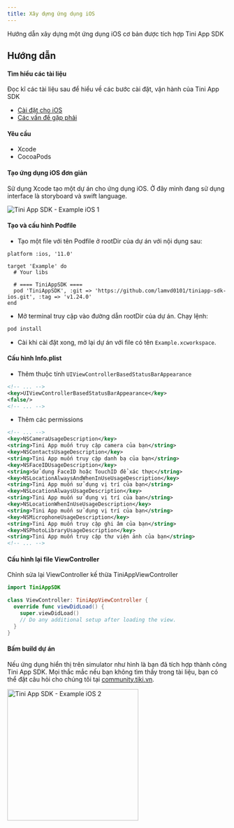 ```yaml
---
title: Xây dựng ứng dụng iOS
---
```


Hướng dẫn xây dựng một ứng dụng iOS cơ bản được tích hợp Tini App SDK

## Hướng dẫn

#### Tìm hiểu các tài liệu

Đọc kĩ các tài liệu sau để hiểu về các bước cài đặt, vận hành của Tini App SDK

- [Cài đặt cho iOS](/docs/sdk/setup-for-ios)
- [Các vấn đề gặp phải](/docs/sdk/troubleshooting)

#### Yêu cầu

- Xcode
- CocoaPods

#### Tạo ứng dụng iOS đơn giản

Sử dụng Xcode tạo một dự án cho ứng dụng iOS. Ở đây mình đang sử dụng interface là storyboard và swift language.

<img src="/img/sdk/example-ios-1.png"  alt="Tini App SDK - Example iOS 1"/>

#### Tạo và cấu hình Podfile

- Tạo một file với tên Podfile ở rootDir của dự án với nội dụng sau:

```pod
platform :ios, '11.0'

target 'Example' do
  # Your libs

  # ==== TiniAppSDK ====
  pod 'TiniAppSDK', :git => 'https://github.com/lamvd0101/tiniapp-sdk-ios.git', :tag => 'v1.24.0'
end
```

- Mở terminal truy cập vào đường dẫn rootDir của dự án. Chạy lệnh:

```bash
pod install
```

- Cài khi cài đặt xong, mở lại dự án với file có tên `Example.xcworkspace`.

#### Cấu hình Info.plist

- Thêm thuộc tính `UIViewControllerBasedStatusBarAppearance`

```xml
<!-- ... -->
<key>UIViewControllerBasedStatusBarAppearance</key>
<false/>
<!-- ... -->
```

- Thêm các permissions

```xml
<!-- ... -->
<key>NSCameraUsageDescription</key>
<string>Tini App muốn truy cập camera của bạn</string>
<key>NSContactsUsageDescription</key>
<string>Tini App muốn truy cập danh bạ của bạn</string>
<key>NSFaceIDUsageDescription</key>
<string>Sử dụng FaceID hoặc TouchID để xác thực</string>
<key>NSLocationAlwaysAndWhenInUseUsageDescription</key>
<string>Tini App muốn sử dụng vị trí của bạn</string>
<key>NSLocationAlwaysUsageDescription</key>
<string>Tini App muốn sử dụng vị trí của bạn</string>
<key>NSLocationWhenInUseUsageDescription</key>
<string>Tini App muốn sử dụng vị trí của bạn</string>
<key>NSMicrophoneUsageDescription</key>
<string>Tini App muốn truy cập ghi âm của bạn</string>
<key>NSPhotoLibraryUsageDescription</key>
<string>Tini App muốn truy cập thư viện ảnh của bạn</string>
<!-- ... -->
```

#### Cấu hình lại file ViewController

Chỉnh sửa lại ViewController kế thừa TiniAppViewController

```swift
import TiniAppSDK

class ViewController: TiniAppViewController {
  override func viewDidLoad() {
    super.viewDidLoad()
    // Do any additional setup after loading the view.
  }
}
```

#### Bấm build dự án

Nếu ứng dụng hiển thị trên simulator như hình là bạn đã tích hợp thành công Tini App SDK. Mọi thắc mắc nếu bạn không tìm thấy trong tài liệu, bạn có thể đặt câu hỏi cho chúng tôi tại [community.tiki.vn](https://community.tiki.vn).

<img src="/img/sdk/example-ios-2.png" width="300px" alt="Tini App SDK - Example iOS 2"/>
